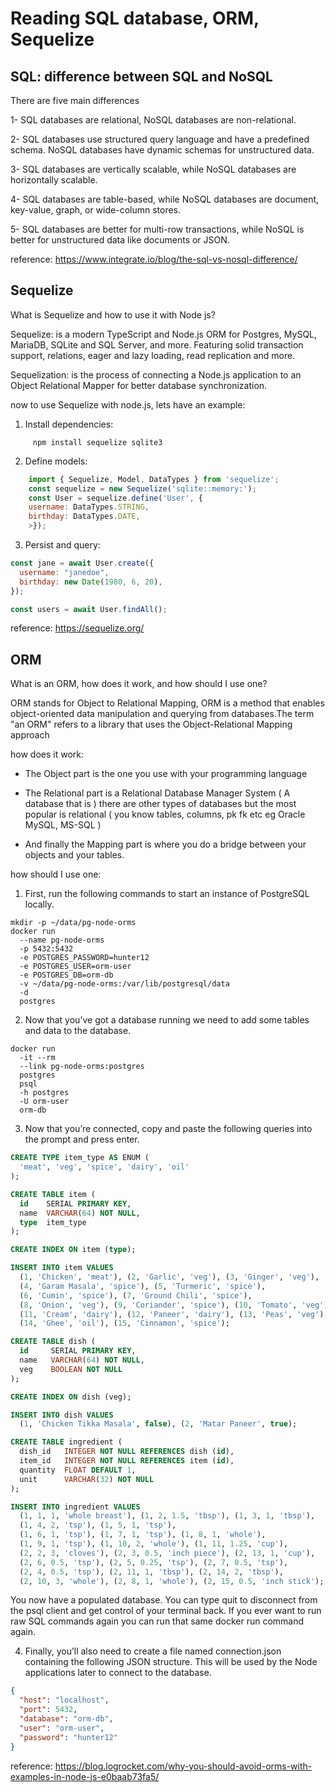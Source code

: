 # Reading SQL database, ORM, Sequelize

## SQL: difference between SQL and NoSQL

There are five main differences

1- SQL databases are relational, NoSQL databases are non-relational.

2- SQL databases use structured query language and have a predefined schema. NoSQL databases have dynamic schemas for unstructured data.

3- SQL databases are vertically scalable, while NoSQL databases are horizontally scalable.

4- SQL databases are table-based, while NoSQL databases are document, key-value, graph, or wide-column stores.

5- SQL databases are better for multi-row transactions, while NoSQL is better for unstructured data like documents or JSON.

reference: https://www.integrate.io/blog/the-sql-vs-nosql-difference/

## Sequelize

What is Sequelize and how to use it with Node js?

Sequelize: is a modern TypeScript and Node.js ORM for Postgres, MySQL, MariaDB, SQLite and SQL Server, and more. Featuring solid transaction support, relations, eager and lazy loading, read replication and more.

Sequelization: is the process of connecting a Node.js application to an Object Relational Mapper for better database synchronization.

now to use Sequelize with node.js, lets have an example:

1. Install dependencies:

```
     npm install sequelize sqlite3
```

2. Define models:

```javascript
    import { Sequelize, Model, DataTypes } from 'sequelize';
    const sequelize = new Sequelize('sqlite::memory:');
    const User = sequelize.define('User', {
    username: DataTypes.STRING,
    birthday: DataTypes.DATE,
    >});
```

3. Persist and query:

```javascript
const jane = await User.create({
  username: "janedoe",
  birthday: new Date(1980, 6, 20),
});

const users = await User.findAll();
```

reference: https://sequelize.org/

## ORM

What is an ORM, how does it work, and how should I use one?

ORM stands for Object to Relational Mapping, ORM is a method that enables object-oriented data manipulation and querying from databases.The term "an ORM" refers to a library that uses the Object-Relational Mapping approach

how does it work:

* The Object part is the one you use with your programming language

* The Relational part is a Relational Database Manager System ( A database that is ) there are other types of databases but the most popular is relational ( you know tables, columns, pk fk etc eg Oracle MySQL, MS-SQL )

* And finally the Mapping part is where you do a bridge between your objects and your tables.

how should I use one:

1. First, run the following commands to start an instance of PostgreSQL locally.

```
mkdir -p ~/data/pg-node-orms
docker run 
  --name pg-node-orms 
  -p 5432:5432 
  -e POSTGRES_PASSWORD=hunter12 
  -e POSTGRES_USER=orm-user 
  -e POSTGRES_DB=orm-db 
  -v ~/data/pg-node-orms:/var/lib/postgresql/data 
  -d 
  postgres
```

2. Now that you’ve got a database running we need to add some tables and data to the database. 

```
docker run 
  -it --rm 
  --link pg-node-orms:postgres 
  postgres 
  psql 
  -h postgres 
  -U orm-user 
  orm-db
```

3. Now that you’re connected, copy and paste the following queries into the prompt and press enter.

```SQL
CREATE TYPE item_type AS ENUM (
  'meat', 'veg', 'spice', 'dairy', 'oil'
);

CREATE TABLE item (
  id    SERIAL PRIMARY KEY,
  name  VARCHAR(64) NOT NULL,
  type  item_type
);

CREATE INDEX ON item (type);

INSERT INTO item VALUES
  (1, 'Chicken', 'meat'), (2, 'Garlic', 'veg'), (3, 'Ginger', 'veg'),
  (4, 'Garam Masala', 'spice'), (5, 'Turmeric', 'spice'),
  (6, 'Cumin', 'spice'), (7, 'Ground Chili', 'spice'),
  (8, 'Onion', 'veg'), (9, 'Coriander', 'spice'), (10, 'Tomato', 'veg'),
  (11, 'Cream', 'dairy'), (12, 'Paneer', 'dairy'), (13, 'Peas', 'veg'),
  (14, 'Ghee', 'oil'), (15, 'Cinnamon', 'spice');

CREATE TABLE dish (
  id     SERIAL PRIMARY KEY,
  name   VARCHAR(64) NOT NULL,
  veg    BOOLEAN NOT NULL
);

CREATE INDEX ON dish (veg);

INSERT INTO dish VALUES
  (1, 'Chicken Tikka Masala', false), (2, 'Matar Paneer', true);

CREATE TABLE ingredient (
  dish_id   INTEGER NOT NULL REFERENCES dish (id),
  item_id   INTEGER NOT NULL REFERENCES item (id),
  quantity  FLOAT DEFAULT 1,
  unit      VARCHAR(32) NOT NULL
);

INSERT INTO ingredient VALUES
  (1, 1, 1, 'whole breast'), (1, 2, 1.5, 'tbsp'), (1, 3, 1, 'tbsp'),
  (1, 4, 2, 'tsp'), (1, 5, 1, 'tsp'),
  (1, 6, 1, 'tsp'), (1, 7, 1, 'tsp'), (1, 8, 1, 'whole'),
  (1, 9, 1, 'tsp'), (1, 10, 2, 'whole'), (1, 11, 1.25, 'cup'),
  (2, 2, 3, 'cloves'), (2, 3, 0.5, 'inch piece'), (2, 13, 1, 'cup'),
  (2, 6, 0.5, 'tsp'), (2, 5, 0.25, 'tsp'), (2, 7, 0.5, 'tsp'),
  (2, 4, 0.5, 'tsp'), (2, 11, 1, 'tbsp'), (2, 14, 2, 'tbsp'),
  (2, 10, 3, 'whole'), (2, 8, 1, 'whole'), (2, 15, 0.5, 'inch stick');
```

You now have a populated database. You can type quit to disconnect from the psql client and get control of your terminal back. If you ever want to run raw SQL commands again you can run that same docker run command again.

4. Finally, you’ll also need to create a file named connection.json containing the following JSON structure. This will be used by the Node applications later to connect to the database.

```json
{
  "host": "localhost",
  "port": 5432,
  "database": "orm-db",
  "user": "orm-user",
  "password": "hunter12"
}
```
reference: https://blog.logrocket.com/why-you-should-avoid-orms-with-examples-in-node-js-e0baab73fa5/
